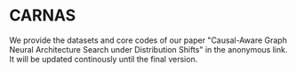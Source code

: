 # CARNAS

We provide the datasets and core codes of our paper "Causal-Aware Graph Neural Architecture Search
under Distribution Shifts" in the anonymous link.
It will be updated continously until the final version.
